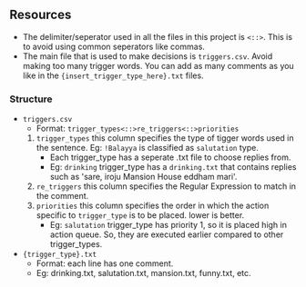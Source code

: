 ## Resources
- The delimiter/seperator used in all the files in this project is `<::>`. This is to avoid using common seperators like commas.
- The main file that is used to make decisions is `triggers.csv`. Avoid making too many trigger words. You can add as many comments as you like in the `{insert_trigger_type_here}.txt` files.

### Structure
- `triggers.csv`
    - Format: `trigger_types<::>re_triggers<::>priorities`
    1. `trigger_types` this column specifies the type of tigger words used in the sentence. Eg: `!Balayya` is classified as `salutation` type.
        - Each trigger_type has a seperate .txt file to choose replies from.
        - Eg: `drinking` trigger_type has a `drinking.txt` that contains replies such as 'sare, iroju Mansion House eddham mari'.
    2. `re_triggers` this column specifies the Regular Expression to match in the comment.
    3. `priorities` this column specifies the order in which the action specific to `trigger_type` is to be placed. lower is better.
        - Eg: `salutation` trigger_type has priority 1, so it is placed high in action queue. So, they are executed earlier compared to other trigger_types.
- `{trigger_type}.txt`
    - Format: each line has one comment.
    - Eg: drinking.txt, salutation.txt, mansion.txt, funny.txt, etc.
